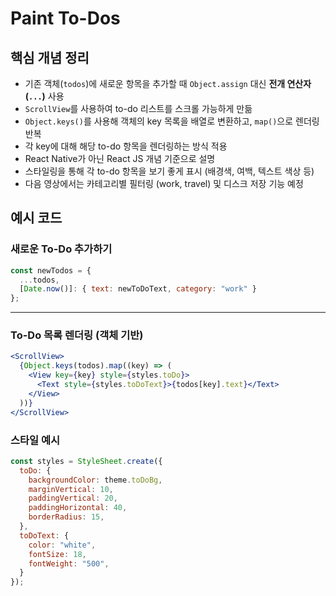 # Paint To-Dos

## 핵심 개념 정리

- 기존 객체(`todos`)에 새로운 항목을 추가할 때 `Object.assign` 대신 **전개 연산자 (`...`)** 사용
- `ScrollView`를 사용하여 to-do 리스트를 스크롤 가능하게 만듦
- `Object.keys()`를 사용해 객체의 key 목록을 배열로 변환하고, `map()`으로 렌더링 반복
- 각 key에 대해 해당 to-do 항목을 렌더링하는 방식 적용
- React Native가 아닌 React JS 개념 기준으로 설명
- 스타일링을 통해 각 to-do 항목을 보기 좋게 표시 (배경색, 여백, 텍스트 색상 등)
- 다음 영상에서는 카테고리별 필터링 (work, travel) 및 디스크 저장 기능 예정


## 예시 코드

### 새로운 To-Do 추가하기

```js
const newTodos = {
  ...todos,
  [Date.now()]: { text: newToDoText, category: "work" }
};
```

---

### To-Do 목록 렌더링 (객체 기반)

```jsx
<ScrollView>
  {Object.keys(todos).map((key) => (
    <View key={key} style={styles.toDo}>
      <Text style={styles.toDoText}>{todos[key].text}</Text>
    </View>
  ))}
</ScrollView>
```


### 스타일 예시

```js
const styles = StyleSheet.create({
  toDo: {
    backgroundColor: theme.toDoBg,
    marginVertical: 10,
    paddingVertical: 20,
    paddingHorizontal: 40,
    borderRadius: 15,
  },
  toDoText: {
    color: "white",
    fontSize: 18,
    fontWeight: "500",
  }
});
```